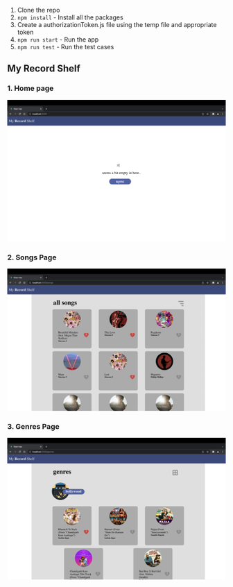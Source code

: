 1. Clone the repo
2. `npm install` - Install all the packages
3. Create a authorizationToken.js file using the temp file and appropriate token
4. `npm run start` - Run the app
5. `npm run test` - Run the test cases


## My Record Shelf

### 1. Home page

![home page image](./screenshots/HomePage.png "home page image")

### 2. Songs Page

![songs page image](./screenshots/SongsPage.png "songs page image")


### 3. Genres Page

![genres page image](./screenshots/GenresPage.png "genres page image")

